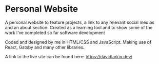 # Personal Website

A personal website to feature projects, a link to any relevant social medias and an about section. Created as a learning tool and to show some of the work I've completed so far software development

Coded and designed by me in HTML/CSS and JavaScript. Making use of React, Gatsby and many other libraries.

A link to the live site can be found here: https://davidlarkin.dev/
